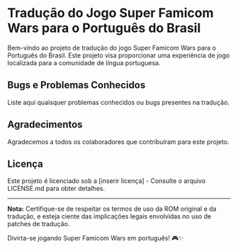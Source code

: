 # Tradução do Jogo Super Famicom Wars para o Português do Brasil

Bem-vindo ao projeto de tradução do jogo Super Famicom Wars para o Português do Brasil. Este projeto visa proporcionar uma experiência de jogo localizada para a comunidade de língua portuguesa.

## Bugs e Problemas Conhecidos

Liste aqui quaisquer problemas conhecidos ou bugs presentes na tradução.

## Agradecimentos

Agradecemos a todos os colaboradores que contribuíram para este projeto.

## Licença

Este projeto é licenciado sob a [inserir licença] - Consulte o arquivo LICENSE.md para obter detalhes.

---

**Nota:** Certifique-se de respeitar os termos de uso da ROM original e da tradução, e esteja ciente das implicações legais envolvidas no uso de patches de tradução.

Divirta-se jogando Super Famicom Wars em português! 🎮✨
